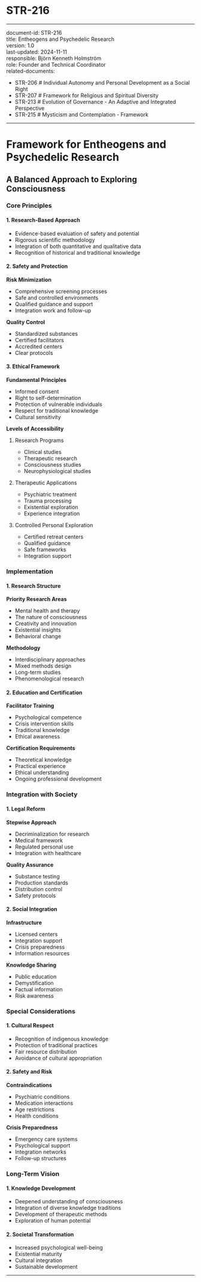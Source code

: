 # STR-216
---
document-id: STR-216  
title: Entheogens and Psychedelic Research  
version: 1.0  
last-updated: 2024-11-11  
responsible: Björn Kenneth Holmström  
role: Founder and Technical Coordinator  
related-documents:  
  - STR-206 # Individual Autonomy and Personal Development as a Social Right  
  - STR-207 # Framework for Religious and Spiritual Diversity  
  - STR-213 # Evolution of Governance - An Adaptive and Integrated Perspective  
  - STR-215 # Mysticism and Contemplation - Framework  

---

# Framework for Entheogens and Psychedelic Research  
## A Balanced Approach to Exploring Consciousness  

### Core Principles

#### 1. Research-Based Approach  
- Evidence-based evaluation of safety and potential  
- Rigorous scientific methodology  
- Integration of both quantitative and qualitative data  
- Recognition of historical and traditional knowledge  

#### 2. Safety and Protection  
**Risk Minimization**  
- Comprehensive screening processes  
- Safe and controlled environments  
- Qualified guidance and support  
- Integration work and follow-up  

**Quality Control**  
- Standardized substances  
- Certified facilitators  
- Accredited centers  
- Clear protocols  

#### 3. Ethical Framework  
**Fundamental Principles**  
- Informed consent  
- Right to self-determination  
- Protection of vulnerable individuals  
- Respect for traditional knowledge  
- Cultural sensitivity  

**Levels of Accessibility**  
1. Research Programs  
   - Clinical studies  
   - Therapeutic research  
   - Consciousness studies  
   - Neurophysiological studies  

2. Therapeutic Applications  
   - Psychiatric treatment  
   - Trauma processing  
   - Existential exploration  
   - Experience integration  

3. Controlled Personal Exploration  
   - Certified retreat centers  
   - Qualified guidance  
   - Safe frameworks  
   - Integration support  

### Implementation

#### 1. Research Structure  
**Priority Research Areas**  
- Mental health and therapy  
- The nature of consciousness  
- Creativity and innovation  
- Existential insights  
- Behavioral change  

**Methodology**  
- Interdisciplinary approaches  
- Mixed methods design  
- Long-term studies  
- Phenomenological research  

#### 2. Education and Certification  
**Facilitator Training**  
- Psychological competence  
- Crisis intervention skills  
- Traditional knowledge  
- Ethical awareness  

**Certification Requirements**  
- Theoretical knowledge  
- Practical experience  
- Ethical understanding  
- Ongoing professional development  

### Integration with Society

#### 1. Legal Reform  
**Stepwise Approach**  
- Decriminalization for research  
- Medical framework  
- Regulated personal use  
- Integration with healthcare  

**Quality Assurance**  
- Substance testing  
- Production standards  
- Distribution control  
- Safety protocols  

#### 2. Social Integration  
**Infrastructure**  
- Licensed centers  
- Integration support  
- Crisis preparedness  
- Information resources  

**Knowledge Sharing**  
- Public education  
- Demystification  
- Factual information  
- Risk awareness  

### Special Considerations

#### 1. Cultural Respect  
- Recognition of indigenous knowledge  
- Protection of traditional practices  
- Fair resource distribution  
- Avoidance of cultural appropriation  

#### 2. Safety and Risk  
**Contraindications**  
- Psychiatric conditions  
- Medication interactions  
- Age restrictions  
- Health conditions  

**Crisis Preparedness**  
- Emergency care systems  
- Psychological support  
- Integration networks  
- Follow-up structures  

### Long-Term Vision

#### 1. Knowledge Development  
- Deepened understanding of consciousness  
- Integration of diverse knowledge traditions  
- Development of therapeutic methods  
- Exploration of human potential  

#### 2. Societal Transformation  
- Increased psychological well-being  
- Existential maturity  
- Cultural integration  
- Sustainable development  

---
